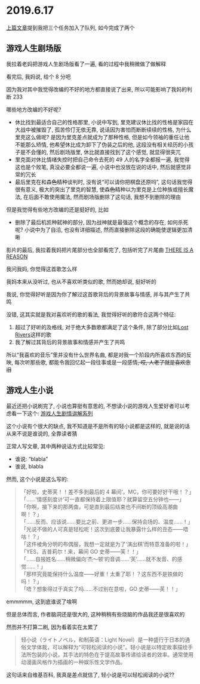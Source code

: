 # 2019.6.17

[上篇文章](./2019.6.7)提到我把三个任务加入了队列, 如今完成了两个

## 游戏人生剧场版

我拉着老妈把游戏人生剧场版看了一遍, 看的过程中我稍微做了做解释

看完后, 我妈说, 给个 8 分吧

因为我对其中我觉得改编的不好的地方都直接说了出来, 所以可能影响了我妈的判断 233

哪些地方改编的不好呢?

- 休比找到最适合自己的性格那里, 小说中写到, 里克建议休比找的性格是家园在大战中被摧毁了, 孤苦伶仃无依无靠, 说话因为害怕而断断续续的性格, 为什么里克这么做呢? 是因为里克差点就成为了那种性格, 但是如今领袖的重任让他不能那么矫情, 他希望休比成为卸下了伪装之后的他, 这段没有相关经历的小孩子是不会懂的, 然后剧场版里, 休比就直接找到了这个感觉, 就显得很突兀
- 里克面对休比情绪失控时把自己命令去死的 49 人的名字全都报一遍, 我觉得这也是个败笔, 真没必要全都说一遍, 小说中也没放在说的话中, 然后就感觉非常的冗长
- 最后里克在和森~~色~~精种谈判时, 没有说“可以请你把棋盘还原吗”, 这句话我觉得很有意义, 极大的突出了里克的智慧, 使森~~色~~精种以为里克是上位种族或擅长魔法, 在后面不敢使用魔法, 然而剧场版删除了这句话, 我想不到删除的理由

但是我觉得有些地方改编的还是挺好的, 比如

- 删除了最后机凯种弑神的部分, 因为战神就是最强这个概念的存在, 如何杀死呢? 小说中为了自洽, 也没有详细描述, 然而直接删除这段的确能使逻辑更加清晰

影片的最后, 我拉着我妈把片尾部分也全部看完了, 包括听完了片尾曲 [THERE IS A REASON](https://music.163.com/#/song?id=490182455)

我问我妈, 你觉得这首歌怎么样

我妈本来从没听过, 也从不喜欢听类似的歌, 然而她却说, 挺好听的

我说, 你觉得好听是因为你了解过这首歌背后的背景故事与情感, 并与其产生了共鸣

没错, 这其实就是我对喜欢听的歌的看法, 我觉得好听的歌符合这两个特征:

1. 超过了好听的及格线, 对于绝大多数歌都满足了这个条件, 除了部分比如[Lost Rivers](https://music.163.com/#/song?id=4466775)这样的歌
2. 我了解过其背后的背景故事和情感并产生了共鸣

所以“我喜欢的音乐”里并没有什么世界名曲, 都是对我一个阶段内所喜欢东西的反映, 每次听那些歌, 都能令我回忆起一段往事或是一段感情~~, 哎, 人老了就是喜欢念旧~~

## 游戏人生小说

最近还把小说刷完了, 小说也算挺有意思的, 不想读小说的游戏人生爱好者可以考虑看一下这个: [游戏人生剧情讲解系列](https://www.bilibili.com/medialist/detail/ml412455079)

这个小说有个很大的缺点, 我不知道是不是所有的轻小说都是这样的, 就是说的话从来不说是谁说的, 全靠读者猜

正常人写文章, 其中两种说话方式比较常见:

- 谁说: “blabla”
- 谁说, blabla

然而, 这个小说是这么写的:

> 「好啦，史蒂芙！！差不多到最后的 4 幕间’。MC，你可要好好干哦！？」  
> 「……‘情感刻度计’可一直都保持着上限值耶？就算留空五分钟也——」  
> 「你啊，接下来的那两曲，可是直到最后结束也不间断的顶级高潮曲啊！？」  
> 「……反而、应该说……要比之前、更进一步……保持会场的、温度……！」  
> 「光说不做的人可真是轻松呢！这次到底要让我暴露什么样的丑态——唔咕！？」  
> 「这件棱角分明的布偶服，我想一定就是为了‘演出棋’而特意准备的啦！」  
> 「YES，吉普莉尔！来，幕间 GO 史蒂——芙！！」  
> 「……自报姓名……稍微偏向‘杰～顿’的音调……‘芙’……就不发音、的感觉……！」  
> 「那样究竟能保持什么温度——好重！太重了耶！？这东西不是铁做的吗！？」  
> 「唔？想象得过于真实了吗……不过别在意啦，GO 史蒂——芙！！」

emmmmm, 这到底谁说了啥啊

但是总体而言, 作者脑洞还是很大的, 这种稍稍有些烧脑的作品我还是很喜欢的

然而并不打算二刷, 因为看着实在太累了

> 轻小说（ライトノベル，和制英语：Light Novel）是一种盛行于日本的通俗文学体裁，可以解释为“可轻松阅读的小说”。轻小说是以特定故事描绘手法所包装的小说，其手法的特色在于提高故事传递给读者的效率。通常使用动漫画风格作为插画的一种娱乐性文学作品。

这句话来自维基百科, 我真是差点就信了, 轻小说是可以轻松阅读的小说??
